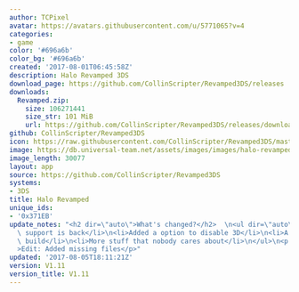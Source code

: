 ```yaml
---
author: TCPixel
avatar: https://avatars.githubusercontent.com/u/5771065?v=4
categories:
- game
color: '#696a6b'
color_bg: '#696a6b'
created: '2017-08-01T06:45:58Z'
description: Halo Revamped 3DS
download_page: https://github.com/CollinScripter/Revamped3DS/releases
downloads:
  Revamped.zip:
    size: 106271441
    size_str: 101 MiB
    url: https://github.com/CollinScripter/Revamped3DS/releases/download/V1.11/Revamped.zip
github: CollinScripter/Revamped3DS
icon: https://raw.githubusercontent.com/CollinScripter/Revamped3DS/master/icon.png
image: https://db.universal-team.net/assets/images/images/halo-revamped.png
image_length: 30077
layout: app
source: https://github.com/CollinScripter/Revamped3DS
systems:
- 3DS
title: Halo Revamped
unique_ids:
- '0x371EB'
update_notes: "<h2 dir=\"auto\">What's changed?</h2>  \n<ul dir=\"auto\">\n<li>O3DS\
  \ support is back</li>\n<li>Added a option to disable 3D</li>\n<li>A proper CIA\
  \ build</li>\n<li>More stuff that nobody cares about</li>\n</ul>\n<p dir=\"auto\"\
  >Edit: Added missing files</p>"
updated: '2017-08-05T18:11:21Z'
version: V1.11
version_title: V1.11
---
```

